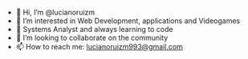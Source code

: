 - 👋 Hi, I’m @lucianoruizm
- 👀 I’m interested in Web Development, applications and Videogames
- 🌱 Systems Analyst and always learning to code
- 💞️ I’m looking to collaborate on the community
- 📫 How to reach me: lucianoruizm993@gmail.com

<!---
lucianoruizm/lucianoruizm is a ✨ special ✨ repository because its `README.md` (this file) appears on your GitHub profile.
You can click the Preview link to take a look at your changes.
--->
